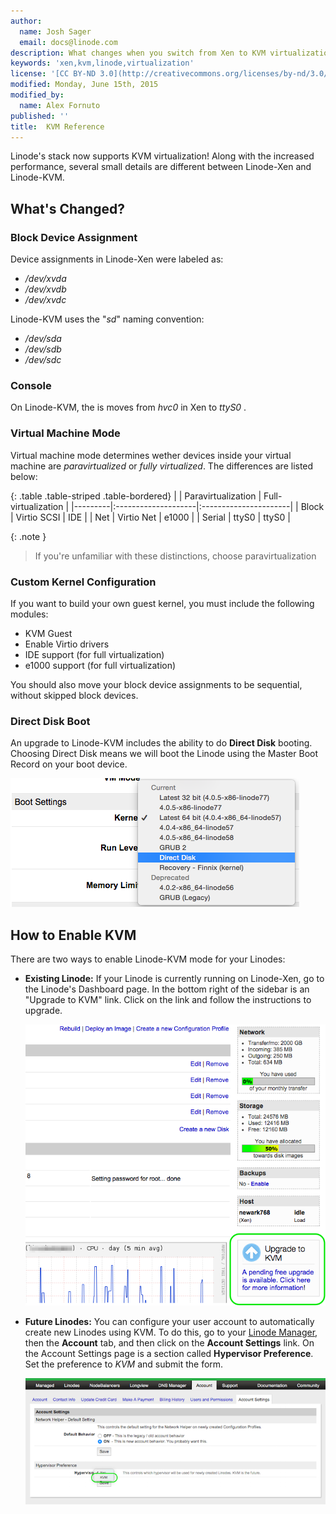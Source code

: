 ```yaml
---
author:
  name: Josh Sager
  email: docs@linode.com
description: What changes when you switch from Xen to KVM virtualization.
keywords: 'xen,kvm,linode,virtualization'
license: '[CC BY-ND 3.0](http://creativecommons.org/licenses/by-nd/3.0/us/)'
modified: Monday, June 15th, 2015
modified_by:
  name: Alex Fornuto
published: ''
title:  KVM Reference
---
```


Linode's stack now supports KVM virtualization! Along with the increased performance, several small details are different between Linode-Xen and Linode-KVM.

## What's Changed?

### Block Device Assignment

Device assignments in Linode-Xen were labeled as:

 * */dev/xvda*
 * */dev/xvdb*
 * */dev/xvdc*

 
Linode-KVM uses the "*sd*" naming convention:

 * */dev/sda*
 * */dev/sdb*
 * */dev/sdc*

### Console

On Linode-KVM, the is  moves from *hvc0* in Xen to *ttyS0* .

### Virtual Machine Mode 

Virtual machine mode determines wether devices inside your virtual machine are *paravirtualized* or *fully virtualized*. The differences are listed below:

{: .table .table-striped .table-bordered}
|         | Paravirtualization  | Full-virtualization   |
|---------|:--------------------|:----------------------|
| Block   | Virtio SCSI         | IDE                   |
| Net     | Virtio Net          | e1000                 |
| Serial  | ttyS0               | ttyS0                 |

{: .note }
> If you're unfamiliar with these distinctions, choose paravirtualization

### Custom Kernel Configuration

If you want to build your own guest kernel, you must include the following modules:

* KVM Guest
* Enable Virtio drivers
* IDE support (for full virtualization)
* e1000 support (for full virtualization)

You should also move your block device assignments to be sequential, without skipped block devices.

### Direct Disk Boot

An upgrade to Linode-KVM includes the ability to do **Direct Disk** booting. Choosing Direct Disk means we will boot the Linode using the Master Boot Record on your boot device.

[![Direct Disk Boot Mode.](/docs/assets/config_direct_disk.png)](/docs/assets/config_direct_disk.png)

## How to Enable KVM

There are two ways to enable Linode-KVM mode for your Linodes:

* **Existing Linode:** If your Linode is currently running on Linode-Xen, go to the Linode's Dashboard page. In the bottom right of the sidebar is an "Upgrade to KVM" link. Click on the link and follow the instructions to upgrade.

  [![The KVM Upgrade Button.](/docs/assets/kvm_upgrade_context.png)](/docs/assets/kvm_upgrade_context.png)

* **Future Linodes:** You can configure your user account to automatically create new Linodes using KVM. To do this, go to your [Linode Manager](https://manager.linode.com), then the **Account** tab, and then click on the **Account Settings** link. On the Account Settings page is a section called **Hypervisor Preference**. Set the preference to *KVM* and submit the form.

  [![Setting the account settings for the KVM hypervisor.](/docs/assets/kvm_account_setting_small.png)](/docs/assets/kvm_account_setting.png)
